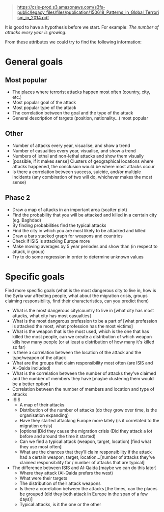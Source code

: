 > https://csis-prod.s3.amazonaws.com/s3fs-public/legacy_files/files/publication/150618_Patterns_in_Global_Terrorism_in_2014.pdf

It is good to have a hypothesis before we start. For example: *The number of attacks every year is growing*.

From these attributes we could try to find the following information:
	
# General goals

## Most popular
- The places where terrorist attacks happen most often (country, city, etc.)
- Most popular goal of the attack
- Most popular type of the attack
- The correlation between the goal and the type of the attack
- General description of targets (position, nationality...) most popular
	
## Other
- Number of attacks every year, visualise, and show a trend
- Number of casualties every year, visualise, and show a trend
- Numbers of lethal and non-lethal attacks and show them visually
- [possible, if it makes sense] Clusters of geographical locations where attacks happened, the conclusion would be where most attacks occur
- Is there a correlation between success, suicide, and/or multiple incidents (any combination of two will do, whichever makes the most sense)
## Phase 2

- Draw a map of attacks in an important area (scatter plot)
- Find the probability that you will be attacked and killed in a cerrtain city (eg. Baghdad)
- By finding probabilities find the typical attacks
- Find the city in which you are most likely to be attacked and killed
- Draw a bars stacked graph for weapons and countries
- Check if ISIS is attacking Europe more 
- Make moving averages by 5 year periodes and show than (in respect to attack, ir group)
- Try to do some regression in order to determine unknown values

# Specific goals

Find more specific goals (what is the most dangerous city to live in, how is the Syria war affecting people, what about the migration crisis, groups claiming responsibility, find their characteristics, can you predict them)

- What is the most dangerous city/country to live in [what city has most attacks, what city has most casualties]
- What is the most dangerous profession to be a part of [what profession is attacked the most, what profession has the most victims]
- What is the weapon that is the most used, which is the one that has killed the most people, can we create a distribution of which weapon kills how many people (or at least a distribution of how many it's killed so far)
- Is there a correlation between the location of the attack and the type/weapon of the attack
- What are the groups that claim responsibility most often (are ISIS and Al-Qaida included)
- What is the correlation between the number of attacks they've claimed and the number of members they have [maybe clustering them would be a better option]
- Correlation between the number of members and location and type of attacks
- ISIS
	- A map of their attacks
	- Distribution of the number of attacks (do they grow over time, is the organisation expanding)
	- Have they started attacking Europe more lately (is it correlated to the migration crisis)
	- [optional]Did they cause the migration crisis (Did they attack a lot before and around the time it started)
	- Can we find a typical attack (weapon, target, location) [find what they use most often]
	- What are the chances that they'll claim responsibility if the attack had a certain weapon, target, location...[number of attacks they've claimed responsibility for / number of attacks that are typical]
- The difference between ISIS and Al-Qaida [maybe we can do this later]
	- Where they attack (Al-Qaida prefers the west)
	- What were their targets
	- The distribution of their attack weapons
	- Is there a correlation between the attacks [the times, can the places be grouped (did they both attack in Europe in the span of a few days)]
	- Typical attacks, is it the one or the other
